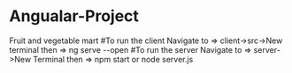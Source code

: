 # Angualar-Project
Fruit and vegetable mart
#To run the client
Navigate to => client->src->New terminal then => ng serve --open
#To run the server
Navigate to => server->New Terminal then => npm start or node server.js
